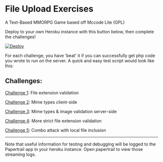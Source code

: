 # File Upload Exercises

A Text-Based MMORPG Game based off Mccode Lite (GPL)

Deploy to your own Heroku instance with this button below, then complete the challenges!

[![Deploy](https://www.herokucdn.com/deploy/button.png)](https://heroku.com/deploy)

For each challenge, you have 'beat' it if you can successfully get php code you wrote to run on the server. A quick and easy test script would look like this: <?php phpinfo(); ?>

Challenges:
----------------------

[Challenge 1](https://github.com/breakthenet/file-upload-exercises/blob/master/challenges/challenge_1.md): File extension validation

[Challenge 2](https://github.com/breakthenet/file-upload-exercises/blob/master/challenges/challenge_2.md): Mime types client-side

[Challenge 3](https://github.com/breakthenet/file-upload-exercises/blob/master/challenges/challenge_3.md): Mime types & image validation server-side

[Challenge 4](https://github.com/breakthenet/file-upload-exercises/blob/master/challenges/challenge_4.md): More strict file extension validation

[Challenge 5](https://github.com/breakthenet/file-upload-exercises/blob/master/challenges/challenge_5.md): Combo attack with local file inclusion


----------------------

Note that useful information for testing and debugging will be logged to the Papertrail app in your heroku instance. Open papertrail to view those streaming logs.
